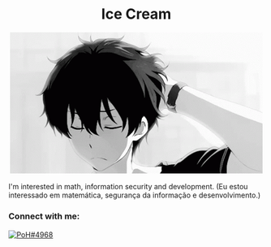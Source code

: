 <h1 align="center">Ice Cream</h1>

<p align="center">
  <img src="profile.gif">
</p

<p>I'm interested in math, information security and development. (Eu estou interessado em matemática, segurança da informação e desenvolvimento.)</p>

<h3 align="left">Connect with me:</h3>
<p align="left">
<a href="https://discord.gg/PoH#4968" target="blank"><img align="center" src="https://raw.githubusercontent.com/rahuldkjain/github-profile-readme-generator/master/src/images/icons/Social/discord.svg" alt="PoH#4968" height="30" width="40" /></a>
</p>
